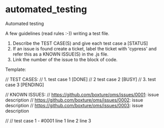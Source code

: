# automated_testing
Automated testing

A few guidelines (read rules :-)) writing a test file.

1. Describe the TEST CASE(S) and give each test case a [STATUS]
2. If an issue is found create a ticket, label the ticket with 'cypress' and refer this as a KNOWN ISSUE(S) in the .js file.
3. Link the number of the issue to the block of code.

Template:

// TEST CASES:
// 1. test case 1 [DONE]
// 2  test case 2 [BUSY]
// 3. test case 3 [PENDING]

// KNOWN ISSUES:
// https://github.com/boxture/oms/issues/0001: issue description 
// https://github.com/boxture/oms/issues/0002: issue description
// https://github.com/boxture/oms/issues/0003: issue description

// // test case 1 - #0001
      line 1
        line 2
        line 3
